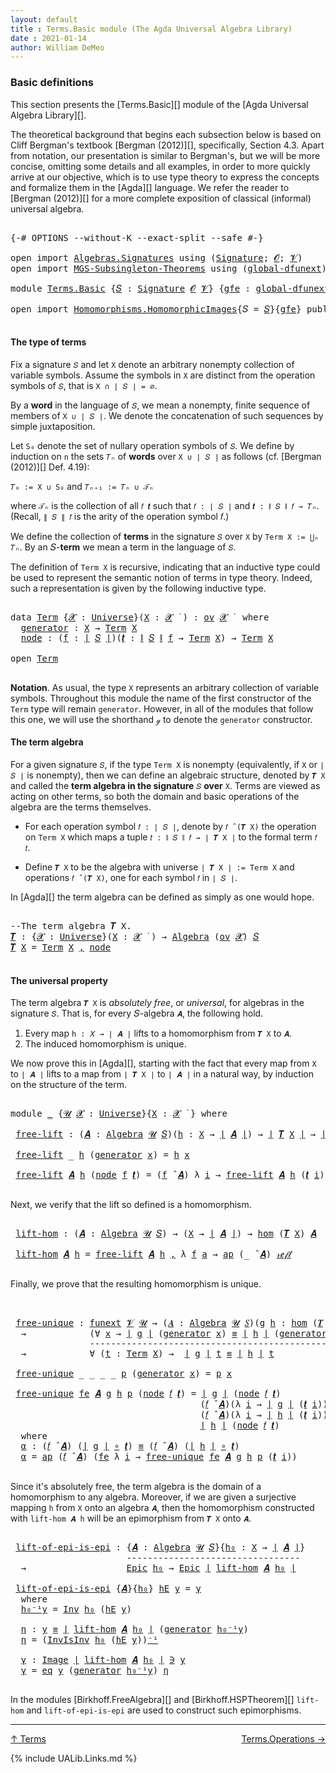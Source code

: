 ```yaml
---
layout: default
title : Terms.Basic module (The Agda Universal Algebra Library)
date : 2021-01-14
author: William DeMeo
---
```


### <a id="basic-definitions">Basic definitions</a>

This section presents the [Terms.Basic][] module of the [Agda Universal Algebra Library][].

The theoretical background that begins each subsection below is based on Cliff Bergman's textbook [Bergman (2012)][], specifically, Section 4.3.  Apart from notation, our presentation is similar to Bergman's, but we will be more concise, omitting some details and all examples, in order to more quickly arrive at our objective, which is to use type theory to express the concepts and formalize them in the [Agda][] language.  We refer the reader to [Bergman (2012)][] for a more complete exposition of classical (informal) universal algebra.

<pre class="Agda">

<a id="833" class="Symbol">{-#</a> <a id="837" class="Keyword">OPTIONS</a> <a id="845" class="Pragma">--without-K</a> <a id="857" class="Pragma">--exact-split</a> <a id="871" class="Pragma">--safe</a> <a id="878" class="Symbol">#-}</a>

<a id="883" class="Keyword">open</a> <a id="888" class="Keyword">import</a> <a id="895" href="Algebras.Signatures.html" class="Module">Algebras.Signatures</a> <a id="915" class="Keyword">using</a> <a id="921" class="Symbol">(</a><a id="922" href="Algebras.Signatures.html#1299" class="Function">Signature</a><a id="931" class="Symbol">;</a> <a id="933" href="Prelude.Preliminaries.html#5600" class="Generalizable">𝓞</a><a id="934" class="Symbol">;</a> <a id="936" href="Universes.html#262" class="Generalizable">𝓥</a><a id="937" class="Symbol">)</a>
<a id="939" class="Keyword">open</a> <a id="944" class="Keyword">import</a> <a id="951" href="MGS-Subsingleton-Theorems.html" class="Module">MGS-Subsingleton-Theorems</a> <a id="977" class="Keyword">using</a> <a id="983" class="Symbol">(</a><a id="984" href="MGS-Subsingleton-Theorems.html#3468" class="Function">global-dfunext</a><a id="998" class="Symbol">)</a>

<a id="1001" class="Keyword">module</a> <a id="1008" href="Terms.Basic.html" class="Module">Terms.Basic</a> <a id="1020" class="Symbol">{</a><a id="1021" href="Terms.Basic.html#1021" class="Bound">𝑆</a> <a id="1023" class="Symbol">:</a> <a id="1025" href="Algebras.Signatures.html#1299" class="Function">Signature</a> <a id="1035" href="Prelude.Preliminaries.html#5600" class="Generalizable">𝓞</a> <a id="1037" href="Universes.html#262" class="Generalizable">𝓥</a><a id="1038" class="Symbol">}</a> <a id="1040" class="Symbol">{</a><a id="1041" href="Terms.Basic.html#1041" class="Bound">gfe</a> <a id="1045" class="Symbol">:</a> <a id="1047" href="MGS-Subsingleton-Theorems.html#3468" class="Function">global-dfunext</a><a id="1061" class="Symbol">}</a> <a id="1063" class="Keyword">where</a>

<a id="1070" class="Keyword">open</a> <a id="1075" class="Keyword">import</a> <a id="1082" href="Homomorphisms.HomomorphicImages.html" class="Module">Homomorphisms.HomomorphicImages</a><a id="1113" class="Symbol">{</a><a id="1114" class="Argument">𝑆</a> <a id="1116" class="Symbol">=</a> <a id="1118" href="Terms.Basic.html#1021" class="Bound">𝑆</a><a id="1119" class="Symbol">}{</a><a id="1121" href="Terms.Basic.html#1041" class="Bound">gfe</a><a id="1124" class="Symbol">}</a> <a id="1126" class="Keyword">public</a>

</pre>

#### <a id="the-type-of-terms">The type of terms</a>

Fix a signature `𝑆` and let `X` denote an arbitrary nonempty collection of variable symbols. Assume the symbols in `X` are distinct from the operation symbols of `𝑆`, that is `X ∩ ∣ 𝑆 ∣ = ∅`.

By a **word** in the language of `𝑆`, we mean a nonempty, finite sequence of members of `X ∪ ∣ 𝑆 ∣`. We denote the concatenation of such sequences by simple juxtaposition.

Let `S₀` denote the set of nullary operation symbols of `𝑆`. We define by induction on `n` the sets `𝑇ₙ` of **words** over `X ∪ ∣ 𝑆 ∣` as follows (cf. [Bergman (2012)][] Def. 4.19):

`𝑇₀ := X ∪ S₀` and `𝑇ₙ₊₁ := 𝑇ₙ ∪ 𝒯ₙ`

where `𝒯ₙ` is the collection of all `𝑓 𝒕` such that `𝑓 : ∣ 𝑆 ∣` and `𝒕 : ∥ 𝑆 ∥ 𝑓 → 𝑇ₙ`. (Recall, `∥ 𝑆 ∥ 𝑓` is the arity of the operation symbol 𝑓.)

We define the collection of **terms** in the signature `𝑆` over `X` by `Term X := ⋃ₙ 𝑇ₙ`. By an 𝑆-**term** we mean a term in the language of `𝑆`.

The definition of `Term X` is recursive, indicating that an inductive type could be used to represent the semantic notion of terms in type theory. Indeed, such a representation is given by the following inductive type.

<pre class="Agda">

<a id="2317" class="Keyword">data</a> <a id="Term"></a><a id="2322" href="Terms.Basic.html#2322" class="Datatype">Term</a> <a id="2327" class="Symbol">{</a><a id="2328" href="Terms.Basic.html#2328" class="Bound">𝓧</a> <a id="2330" class="Symbol">:</a> <a id="2332" href="Universes.html#205" class="Function">Universe</a><a id="2340" class="Symbol">}(</a><a id="2342" href="Terms.Basic.html#2342" class="Bound">X</a> <a id="2344" class="Symbol">:</a> <a id="2346" href="Terms.Basic.html#2328" class="Bound">𝓧</a> <a id="2348" href="Universes.html#403" class="Function Operator">̇</a> <a id="2350" class="Symbol">)</a> <a id="2352" class="Symbol">:</a> <a id="2354" href="Algebras.Products.html#1918" class="Function">ov</a> <a id="2357" href="Terms.Basic.html#2328" class="Bound">𝓧</a> <a id="2359" href="Universes.html#403" class="Function Operator">̇</a>  <a id="2362" class="Keyword">where</a>
  <a id="Term.generator"></a><a id="2370" href="Terms.Basic.html#2370" class="InductiveConstructor">generator</a> <a id="2380" class="Symbol">:</a> <a id="2382" href="Terms.Basic.html#2342" class="Bound">X</a> <a id="2384" class="Symbol">→</a> <a id="2386" href="Terms.Basic.html#2322" class="Datatype">Term</a> <a id="2391" href="Terms.Basic.html#2342" class="Bound">X</a>
  <a id="Term.node"></a><a id="2395" href="Terms.Basic.html#2395" class="InductiveConstructor">node</a> <a id="2400" class="Symbol">:</a> <a id="2402" class="Symbol">(</a><a id="2403" href="Terms.Basic.html#2403" class="Bound">f</a> <a id="2405" class="Symbol">:</a> <a id="2407" href="Prelude.Preliminaries.html#13523" class="Function Operator">∣</a> <a id="2409" href="Terms.Basic.html#1021" class="Bound">𝑆</a> <a id="2411" href="Prelude.Preliminaries.html#13523" class="Function Operator">∣</a><a id="2412" class="Symbol">)(</a><a id="2414" href="Terms.Basic.html#2414" class="Bound">𝒕</a> <a id="2416" class="Symbol">:</a> <a id="2418" href="Prelude.Preliminaries.html#13601" class="Function Operator">∥</a> <a id="2420" href="Terms.Basic.html#1021" class="Bound">𝑆</a> <a id="2422" href="Prelude.Preliminaries.html#13601" class="Function Operator">∥</a> <a id="2424" href="Terms.Basic.html#2403" class="Bound">f</a> <a id="2426" class="Symbol">→</a> <a id="2428" href="Terms.Basic.html#2322" class="Datatype">Term</a> <a id="2433" href="Terms.Basic.html#2342" class="Bound">X</a><a id="2434" class="Symbol">)</a> <a id="2436" class="Symbol">→</a> <a id="2438" href="Terms.Basic.html#2322" class="Datatype">Term</a> <a id="2443" href="Terms.Basic.html#2342" class="Bound">X</a>

<a id="2446" class="Keyword">open</a> <a id="2451" href="Terms.Basic.html#2322" class="Module">Term</a>

</pre>

**Notation**. As usual, the type `X` represents an arbitrary collection of variable symbols. Throughout this module the name of the first constructor of the `Term` type will remain `generator`. However, in all of the modules that follow this one, we will use the shorthand `ℊ` to denote the `generator` constructor.



#### <a id="the-term-algebra">The term algebra</a>

For a given signature `𝑆`, if the type `Term X` is nonempty (equivalently, if `X` or `∣ 𝑆 ∣` is nonempty), then we can define an algebraic structure, denoted by `𝑻 X` and called the **term algebra in the signature** `𝑆` **over** `X`.  Terms are viewed as acting on other terms, so both the domain and basic operations of the algebra are the terms themselves.

* For each operation symbol `𝑓 : ∣ 𝑆 ∣`, denote by `𝑓 ̂ (𝑻 X)` the operation on `Term X` which maps a tuple `𝑡 : ∥ 𝑆 ∥ 𝑓 → ∣ 𝑻 X ∣` to the formal term `𝑓 𝑡`.

* Define `𝑻 X` to be the algebra with universe `∣ 𝑻 X ∣ := Term X` and operations `𝑓 ̂ (𝑻 X)`, one for each symbol `𝑓` in `∣ 𝑆 ∣`.

In [Agda][] the term algebra can be defined as simply as one would hope.

<pre class="Agda">

<a id="3579" class="Comment">--The term algebra 𝑻 X.</a>
<a id="𝑻"></a><a id="3603" href="Terms.Basic.html#3603" class="Function">𝑻</a> <a id="3605" class="Symbol">:</a> <a id="3607" class="Symbol">{</a><a id="3608" href="Terms.Basic.html#3608" class="Bound">𝓧</a> <a id="3610" class="Symbol">:</a> <a id="3612" href="Universes.html#205" class="Function">Universe</a><a id="3620" class="Symbol">}(</a><a id="3622" href="Terms.Basic.html#3622" class="Bound">X</a> <a id="3624" class="Symbol">:</a> <a id="3626" href="Terms.Basic.html#3608" class="Bound">𝓧</a> <a id="3628" href="Universes.html#403" class="Function Operator">̇</a> <a id="3630" class="Symbol">)</a> <a id="3632" class="Symbol">→</a> <a id="3634" href="Algebras.Algebras.html#694" class="Function">Algebra</a> <a id="3642" class="Symbol">(</a><a id="3643" href="Algebras.Products.html#1918" class="Function">ov</a> <a id="3646" href="Terms.Basic.html#3608" class="Bound">𝓧</a><a id="3647" class="Symbol">)</a> <a id="3649" href="Terms.Basic.html#1021" class="Bound">𝑆</a>
<a id="3651" href="Terms.Basic.html#3603" class="Function">𝑻</a> <a id="3653" href="Terms.Basic.html#3653" class="Bound">X</a> <a id="3655" class="Symbol">=</a> <a id="3657" href="Terms.Basic.html#2322" class="Datatype">Term</a> <a id="3662" href="Terms.Basic.html#3653" class="Bound">X</a> <a id="3664" href="MGS-MLTT.html#2929" class="InductiveConstructor Operator">,</a> <a id="3666" href="Terms.Basic.html#2395" class="InductiveConstructor">node</a>

</pre>



#### <a id="the-universal-property">The universal property</a>

The term algebra `𝑻 X` is *absolutely free*, or *universal*, for algebras in the signature `𝑆`. That is, for every 𝑆-algebra `𝑨`, the following hold.

1.  Every map `h : 𝑋 → ∣ 𝑨 ∣` lifts to a homomorphism from `𝑻 X` to `𝑨`.
2.  The induced homomorphism is unique.

We now prove this in [Agda][], starting with the fact that every map from `X` to `∣ 𝑨 ∣` lifts to a map from `∣ 𝑻 X ∣` to `∣ 𝑨 ∣` in a natural way, by induction on the structure of the term.

<pre class="Agda">

<a id="4221" class="Keyword">module</a> <a id="4228" href="Terms.Basic.html#4228" class="Module">_</a> <a id="4230" class="Symbol">{</a><a id="4231" href="Terms.Basic.html#4231" class="Bound">𝓤</a> <a id="4233" href="Terms.Basic.html#4233" class="Bound">𝓧</a> <a id="4235" class="Symbol">:</a> <a id="4237" href="Universes.html#205" class="Function">Universe</a><a id="4245" class="Symbol">}{</a><a id="4247" href="Terms.Basic.html#4247" class="Bound">X</a> <a id="4249" class="Symbol">:</a> <a id="4251" href="Terms.Basic.html#4233" class="Bound">𝓧</a> <a id="4253" href="Universes.html#403" class="Function Operator">̇</a> <a id="4255" class="Symbol">}</a> <a id="4257" class="Keyword">where</a>

 <a id="4265" href="Terms.Basic.html#4265" class="Function">free-lift</a> <a id="4275" class="Symbol">:</a> <a id="4277" class="Symbol">(</a><a id="4278" href="Terms.Basic.html#4278" class="Bound">𝑨</a> <a id="4280" class="Symbol">:</a> <a id="4282" href="Algebras.Algebras.html#694" class="Function">Algebra</a> <a id="4290" href="Terms.Basic.html#4231" class="Bound">𝓤</a> <a id="4292" href="Terms.Basic.html#1021" class="Bound">𝑆</a><a id="4293" class="Symbol">)(</a><a id="4295" href="Terms.Basic.html#4295" class="Bound">h</a> <a id="4297" class="Symbol">:</a> <a id="4299" href="Terms.Basic.html#4247" class="Bound">X</a> <a id="4301" class="Symbol">→</a> <a id="4303" href="Prelude.Preliminaries.html#13523" class="Function Operator">∣</a> <a id="4305" href="Terms.Basic.html#4278" class="Bound">𝑨</a> <a id="4307" href="Prelude.Preliminaries.html#13523" class="Function Operator">∣</a><a id="4308" class="Symbol">)</a> <a id="4310" class="Symbol">→</a> <a id="4312" href="Prelude.Preliminaries.html#13523" class="Function Operator">∣</a> <a id="4314" href="Terms.Basic.html#3603" class="Function">𝑻</a> <a id="4316" href="Terms.Basic.html#4247" class="Bound">X</a> <a id="4318" href="Prelude.Preliminaries.html#13523" class="Function Operator">∣</a> <a id="4320" class="Symbol">→</a> <a id="4322" href="Prelude.Preliminaries.html#13523" class="Function Operator">∣</a> <a id="4324" href="Terms.Basic.html#4278" class="Bound">𝑨</a> <a id="4326" href="Prelude.Preliminaries.html#13523" class="Function Operator">∣</a>

 <a id="4330" href="Terms.Basic.html#4265" class="Function">free-lift</a> <a id="4340" class="Symbol">_</a> <a id="4342" href="Terms.Basic.html#4342" class="Bound">h</a> <a id="4344" class="Symbol">(</a><a id="4345" href="Terms.Basic.html#2370" class="InductiveConstructor">generator</a> <a id="4355" href="Terms.Basic.html#4355" class="Bound">x</a><a id="4356" class="Symbol">)</a> <a id="4358" class="Symbol">=</a> <a id="4360" href="Terms.Basic.html#4342" class="Bound">h</a> <a id="4362" href="Terms.Basic.html#4355" class="Bound">x</a>

 <a id="4366" href="Terms.Basic.html#4265" class="Function">free-lift</a> <a id="4376" href="Terms.Basic.html#4376" class="Bound">𝑨</a> <a id="4378" href="Terms.Basic.html#4378" class="Bound">h</a> <a id="4380" class="Symbol">(</a><a id="4381" href="Terms.Basic.html#2395" class="InductiveConstructor">node</a> <a id="4386" href="Terms.Basic.html#4386" class="Bound">f</a> <a id="4388" href="Terms.Basic.html#4388" class="Bound">𝒕</a><a id="4389" class="Symbol">)</a> <a id="4391" class="Symbol">=</a> <a id="4393" class="Symbol">(</a><a id="4394" href="Terms.Basic.html#4386" class="Bound">f</a> <a id="4396" href="Algebras.Algebras.html#2991" class="Function Operator">̂</a> <a id="4398" href="Terms.Basic.html#4376" class="Bound">𝑨</a><a id="4399" class="Symbol">)</a> <a id="4401" class="Symbol">λ</a> <a id="4403" href="Terms.Basic.html#4403" class="Bound">i</a> <a id="4405" class="Symbol">→</a> <a id="4407" href="Terms.Basic.html#4265" class="Function">free-lift</a> <a id="4417" href="Terms.Basic.html#4376" class="Bound">𝑨</a> <a id="4419" href="Terms.Basic.html#4378" class="Bound">h</a> <a id="4421" class="Symbol">(</a><a id="4422" href="Terms.Basic.html#4388" class="Bound">𝒕</a> <a id="4424" href="Terms.Basic.html#4403" class="Bound">i</a><a id="4425" class="Symbol">)</a>

</pre>

Next, we verify that the lift so defined is a homomorphism.

<pre class="Agda">

 <a id="4516" href="Terms.Basic.html#4516" class="Function">lift-hom</a> <a id="4525" class="Symbol">:</a> <a id="4527" class="Symbol">(</a><a id="4528" href="Terms.Basic.html#4528" class="Bound">𝑨</a> <a id="4530" class="Symbol">:</a> <a id="4532" href="Algebras.Algebras.html#694" class="Function">Algebra</a> <a id="4540" href="Terms.Basic.html#4231" class="Bound">𝓤</a> <a id="4542" href="Terms.Basic.html#1021" class="Bound">𝑆</a><a id="4543" class="Symbol">)</a> <a id="4545" class="Symbol">→</a> <a id="4547" class="Symbol">(</a><a id="4548" href="Terms.Basic.html#4247" class="Bound">X</a> <a id="4550" class="Symbol">→</a> <a id="4552" href="Prelude.Preliminaries.html#13523" class="Function Operator">∣</a> <a id="4554" href="Terms.Basic.html#4528" class="Bound">𝑨</a> <a id="4556" href="Prelude.Preliminaries.html#13523" class="Function Operator">∣</a><a id="4557" class="Symbol">)</a> <a id="4559" class="Symbol">→</a> <a id="4561" href="Homomorphisms.Basic.html#2343" class="Function">hom</a> <a id="4565" class="Symbol">(</a><a id="4566" href="Terms.Basic.html#3603" class="Function">𝑻</a> <a id="4568" href="Terms.Basic.html#4247" class="Bound">X</a><a id="4569" class="Symbol">)</a> <a id="4571" href="Terms.Basic.html#4528" class="Bound">𝑨</a>

 <a id="4575" href="Terms.Basic.html#4516" class="Function">lift-hom</a> <a id="4584" href="Terms.Basic.html#4584" class="Bound">𝑨</a> <a id="4586" href="Terms.Basic.html#4586" class="Bound">h</a> <a id="4588" class="Symbol">=</a> <a id="4590" href="Terms.Basic.html#4265" class="Function">free-lift</a> <a id="4600" href="Terms.Basic.html#4584" class="Bound">𝑨</a> <a id="4602" href="Terms.Basic.html#4586" class="Bound">h</a> <a id="4604" href="MGS-MLTT.html#2929" class="InductiveConstructor Operator">,</a> <a id="4606" class="Symbol">λ</a> <a id="4608" href="Terms.Basic.html#4608" class="Bound">f</a> <a id="4610" href="Terms.Basic.html#4610" class="Bound">a</a> <a id="4612" class="Symbol">→</a> <a id="4614" href="MGS-MLTT.html#6613" class="Function">ap</a> <a id="4617" class="Symbol">(_</a> <a id="4620" href="Algebras.Algebras.html#2991" class="Function Operator">̂</a> <a id="4622" href="Terms.Basic.html#4584" class="Bound">𝑨</a><a id="4623" class="Symbol">)</a> <a id="4625" href="MGS-MLTT.html#4221" class="InductiveConstructor">𝓇ℯ𝒻𝓁</a>

</pre>

Finally, we prove that the resulting homomorphism is unique.

<pre class="Agda">


 <a id="4721" href="Terms.Basic.html#4721" class="Function">free-unique</a> <a id="4733" class="Symbol">:</a> <a id="4735" href="MGS-FunExt-from-Univalence.html#393" class="Function">funext</a> <a id="4742" href="Terms.Basic.html#1037" class="Bound">𝓥</a> <a id="4744" href="Terms.Basic.html#4231" class="Bound">𝓤</a> <a id="4746" class="Symbol">→</a> <a id="4748" class="Symbol">(</a><a id="4749" href="Terms.Basic.html#4749" class="Bound">𝑨</a> <a id="4751" class="Symbol">:</a> <a id="4753" href="Algebras.Algebras.html#694" class="Function">Algebra</a> <a id="4761" href="Terms.Basic.html#4231" class="Bound">𝓤</a> <a id="4763" href="Terms.Basic.html#1021" class="Bound">𝑆</a><a id="4764" class="Symbol">)(</a><a id="4766" href="Terms.Basic.html#4766" class="Bound">g</a> <a id="4768" href="Terms.Basic.html#4768" class="Bound">h</a> <a id="4770" class="Symbol">:</a> <a id="4772" href="Homomorphisms.Basic.html#2343" class="Function">hom</a> <a id="4776" class="Symbol">(</a><a id="4777" href="Terms.Basic.html#3603" class="Function">𝑻</a> <a id="4779" href="Terms.Basic.html#4247" class="Bound">X</a><a id="4780" class="Symbol">)</a> <a id="4782" href="Terms.Basic.html#4749" class="Bound">𝑨</a><a id="4783" class="Symbol">)</a>
  <a id="4787" class="Symbol">→</a>            <a id="4800" class="Symbol">(∀</a> <a id="4803" href="Terms.Basic.html#4803" class="Bound">x</a> <a id="4805" class="Symbol">→</a> <a id="4807" href="Prelude.Preliminaries.html#13523" class="Function Operator">∣</a> <a id="4809" href="Terms.Basic.html#4766" class="Bound">g</a> <a id="4811" href="Prelude.Preliminaries.html#13523" class="Function Operator">∣</a> <a id="4813" class="Symbol">(</a><a id="4814" href="Terms.Basic.html#2370" class="InductiveConstructor">generator</a> <a id="4824" href="Terms.Basic.html#4803" class="Bound">x</a><a id="4825" class="Symbol">)</a> <a id="4827" href="MGS-MLTT.html#4207" class="Datatype Operator">≡</a> <a id="4829" href="Prelude.Preliminaries.html#13523" class="Function Operator">∣</a> <a id="4831" href="Terms.Basic.html#4768" class="Bound">h</a> <a id="4833" href="Prelude.Preliminaries.html#13523" class="Function Operator">∣</a> <a id="4835" class="Symbol">(</a><a id="4836" href="Terms.Basic.html#2370" class="InductiveConstructor">generator</a> <a id="4846" href="Terms.Basic.html#4803" class="Bound">x</a><a id="4847" class="Symbol">))</a>
               <a id="4865" class="Comment">-------------------------------------------------</a>
  <a id="4917" class="Symbol">→</a>            <a id="4930" class="Symbol">∀</a> <a id="4932" class="Symbol">(</a><a id="4933" href="Terms.Basic.html#4933" class="Bound">t</a> <a id="4935" class="Symbol">:</a> <a id="4937" href="Terms.Basic.html#2322" class="Datatype">Term</a> <a id="4942" href="Terms.Basic.html#4247" class="Bound">X</a><a id="4943" class="Symbol">)</a> <a id="4945" class="Symbol">→</a>  <a id="4948" href="Prelude.Preliminaries.html#13523" class="Function Operator">∣</a> <a id="4950" href="Terms.Basic.html#4766" class="Bound">g</a> <a id="4952" href="Prelude.Preliminaries.html#13523" class="Function Operator">∣</a> <a id="4954" href="Terms.Basic.html#4933" class="Bound">t</a> <a id="4956" href="MGS-MLTT.html#4207" class="Datatype Operator">≡</a> <a id="4958" href="Prelude.Preliminaries.html#13523" class="Function Operator">∣</a> <a id="4960" href="Terms.Basic.html#4768" class="Bound">h</a> <a id="4962" href="Prelude.Preliminaries.html#13523" class="Function Operator">∣</a> <a id="4964" href="Terms.Basic.html#4933" class="Bound">t</a>

 <a id="4968" href="Terms.Basic.html#4721" class="Function">free-unique</a> <a id="4980" class="Symbol">_</a> <a id="4982" class="Symbol">_</a> <a id="4984" class="Symbol">_</a> <a id="4986" class="Symbol">_</a> <a id="4988" href="Terms.Basic.html#4988" class="Bound">p</a> <a id="4990" class="Symbol">(</a><a id="4991" href="Terms.Basic.html#2370" class="InductiveConstructor">generator</a> <a id="5001" href="Terms.Basic.html#5001" class="Bound">x</a><a id="5002" class="Symbol">)</a> <a id="5004" class="Symbol">=</a> <a id="5006" href="Terms.Basic.html#4988" class="Bound">p</a> <a id="5008" href="Terms.Basic.html#5001" class="Bound">x</a>

 <a id="5012" href="Terms.Basic.html#4721" class="Function">free-unique</a> <a id="5024" href="Terms.Basic.html#5024" class="Bound">fe</a> <a id="5027" href="Terms.Basic.html#5027" class="Bound">𝑨</a> <a id="5029" href="Terms.Basic.html#5029" class="Bound">g</a> <a id="5031" href="Terms.Basic.html#5031" class="Bound">h</a> <a id="5033" href="Terms.Basic.html#5033" class="Bound">p</a> <a id="5035" class="Symbol">(</a><a id="5036" href="Terms.Basic.html#2395" class="InductiveConstructor">node</a> <a id="5041" href="Terms.Basic.html#5041" class="Bound">𝑓</a> <a id="5043" href="Terms.Basic.html#5043" class="Bound">𝒕</a><a id="5044" class="Symbol">)</a> <a id="5046" class="Symbol">=</a> <a id="5048" href="Prelude.Preliminaries.html#13523" class="Function Operator">∣</a> <a id="5050" href="Terms.Basic.html#5029" class="Bound">g</a> <a id="5052" href="Prelude.Preliminaries.html#13523" class="Function Operator">∣</a> <a id="5054" class="Symbol">(</a><a id="5055" href="Terms.Basic.html#2395" class="InductiveConstructor">node</a> <a id="5060" href="Terms.Basic.html#5041" class="Bound">𝑓</a> <a id="5062" href="Terms.Basic.html#5043" class="Bound">𝒕</a><a id="5063" class="Symbol">)</a>            <a id="5076" href="MGS-MLTT.html#5997" class="Function Operator">≡⟨</a> <a id="5079" href="Prelude.Preliminaries.html#13601" class="Function Operator">∥</a> <a id="5081" href="Terms.Basic.html#5029" class="Bound">g</a> <a id="5083" href="Prelude.Preliminaries.html#13601" class="Function Operator">∥</a> <a id="5085" href="Terms.Basic.html#5041" class="Bound">𝑓</a> <a id="5087" href="Terms.Basic.html#5043" class="Bound">𝒕</a> <a id="5089" href="MGS-MLTT.html#5997" class="Function Operator">⟩</a>
                                    <a id="5127" class="Symbol">(</a><a id="5128" href="Terms.Basic.html#5041" class="Bound">𝑓</a> <a id="5130" href="Algebras.Algebras.html#2991" class="Function Operator">̂</a> <a id="5132" href="Terms.Basic.html#5027" class="Bound">𝑨</a><a id="5133" class="Symbol">)(λ</a> <a id="5137" href="Terms.Basic.html#5137" class="Bound">i</a> <a id="5139" class="Symbol">→</a> <a id="5141" href="Prelude.Preliminaries.html#13523" class="Function Operator">∣</a> <a id="5143" href="Terms.Basic.html#5029" class="Bound">g</a> <a id="5145" href="Prelude.Preliminaries.html#13523" class="Function Operator">∣</a> <a id="5147" class="Symbol">(</a><a id="5148" href="Terms.Basic.html#5043" class="Bound">𝒕</a> <a id="5150" href="Terms.Basic.html#5137" class="Bound">i</a><a id="5151" class="Symbol">))</a>   <a id="5156" href="MGS-MLTT.html#5997" class="Function Operator">≡⟨</a> <a id="5159" href="Terms.Basic.html#5323" class="Function">α</a> <a id="5161" href="MGS-MLTT.html#5997" class="Function Operator">⟩</a>
                                    <a id="5199" class="Symbol">(</a><a id="5200" href="Terms.Basic.html#5041" class="Bound">𝑓</a> <a id="5202" href="Algebras.Algebras.html#2991" class="Function Operator">̂</a> <a id="5204" href="Terms.Basic.html#5027" class="Bound">𝑨</a><a id="5205" class="Symbol">)(λ</a> <a id="5209" href="Terms.Basic.html#5209" class="Bound">i</a> <a id="5211" class="Symbol">→</a> <a id="5213" href="Prelude.Preliminaries.html#13523" class="Function Operator">∣</a> <a id="5215" href="Terms.Basic.html#5031" class="Bound">h</a> <a id="5217" href="Prelude.Preliminaries.html#13523" class="Function Operator">∣</a> <a id="5219" class="Symbol">(</a><a id="5220" href="Terms.Basic.html#5043" class="Bound">𝒕</a> <a id="5222" href="Terms.Basic.html#5209" class="Bound">i</a><a id="5223" class="Symbol">))</a>   <a id="5228" href="MGS-MLTT.html#5997" class="Function Operator">≡⟨</a> <a id="5231" class="Symbol">(</a><a id="5232" href="Prelude.Preliminaries.html#13601" class="Function Operator">∥</a> <a id="5234" href="Terms.Basic.html#5031" class="Bound">h</a> <a id="5236" href="Prelude.Preliminaries.html#13601" class="Function Operator">∥</a> <a id="5238" href="Terms.Basic.html#5041" class="Bound">𝑓</a> <a id="5240" href="Terms.Basic.html#5043" class="Bound">𝒕</a><a id="5241" class="Symbol">)</a><a id="5242" href="MGS-MLTT.html#6125" class="Function Operator">⁻¹</a> <a id="5245" href="MGS-MLTT.html#5997" class="Function Operator">⟩</a>
                                    <a id="5283" href="Prelude.Preliminaries.html#13523" class="Function Operator">∣</a> <a id="5285" href="Terms.Basic.html#5031" class="Bound">h</a> <a id="5287" href="Prelude.Preliminaries.html#13523" class="Function Operator">∣</a> <a id="5289" class="Symbol">(</a><a id="5290" href="Terms.Basic.html#2395" class="InductiveConstructor">node</a> <a id="5295" href="Terms.Basic.html#5041" class="Bound">𝑓</a> <a id="5297" href="Terms.Basic.html#5043" class="Bound">𝒕</a><a id="5298" class="Symbol">)</a>            <a id="5311" href="MGS-MLTT.html#6079" class="Function Operator">∎</a>
  <a id="5315" class="Keyword">where</a>
  <a id="5323" href="Terms.Basic.html#5323" class="Function">α</a> <a id="5325" class="Symbol">:</a> <a id="5327" class="Symbol">(</a><a id="5328" href="Terms.Basic.html#5041" class="Bound">𝑓</a> <a id="5330" href="Algebras.Algebras.html#2991" class="Function Operator">̂</a> <a id="5332" href="Terms.Basic.html#5027" class="Bound">𝑨</a><a id="5333" class="Symbol">)</a> <a id="5335" class="Symbol">(</a><a id="5336" href="Prelude.Preliminaries.html#13523" class="Function Operator">∣</a> <a id="5338" href="Terms.Basic.html#5029" class="Bound">g</a> <a id="5340" href="Prelude.Preliminaries.html#13523" class="Function Operator">∣</a> <a id="5342" href="MGS-MLTT.html#3813" class="Function Operator">∘</a> <a id="5344" href="Terms.Basic.html#5043" class="Bound">𝒕</a><a id="5345" class="Symbol">)</a> <a id="5347" href="MGS-MLTT.html#4207" class="Datatype Operator">≡</a> <a id="5349" class="Symbol">(</a><a id="5350" href="Terms.Basic.html#5041" class="Bound">𝑓</a> <a id="5352" href="Algebras.Algebras.html#2991" class="Function Operator">̂</a> <a id="5354" href="Terms.Basic.html#5027" class="Bound">𝑨</a><a id="5355" class="Symbol">)</a> <a id="5357" class="Symbol">(</a><a id="5358" href="Prelude.Preliminaries.html#13523" class="Function Operator">∣</a> <a id="5360" href="Terms.Basic.html#5031" class="Bound">h</a> <a id="5362" href="Prelude.Preliminaries.html#13523" class="Function Operator">∣</a> <a id="5364" href="MGS-MLTT.html#3813" class="Function Operator">∘</a> <a id="5366" href="Terms.Basic.html#5043" class="Bound">𝒕</a><a id="5367" class="Symbol">)</a>
  <a id="5371" href="Terms.Basic.html#5323" class="Function">α</a> <a id="5373" class="Symbol">=</a> <a id="5375" href="MGS-MLTT.html#6613" class="Function">ap</a> <a id="5378" class="Symbol">(</a><a id="5379" href="Terms.Basic.html#5041" class="Bound">𝑓</a> <a id="5381" href="Algebras.Algebras.html#2991" class="Function Operator">̂</a> <a id="5383" href="Terms.Basic.html#5027" class="Bound">𝑨</a><a id="5384" class="Symbol">)</a> <a id="5386" class="Symbol">(</a><a id="5387" href="Terms.Basic.html#5024" class="Bound">fe</a> <a id="5390" class="Symbol">λ</a> <a id="5392" href="Terms.Basic.html#5392" class="Bound">i</a> <a id="5394" class="Symbol">→</a> <a id="5396" href="Terms.Basic.html#4721" class="Function">free-unique</a> <a id="5408" href="Terms.Basic.html#5024" class="Bound">fe</a> <a id="5411" href="Terms.Basic.html#5027" class="Bound">𝑨</a> <a id="5413" href="Terms.Basic.html#5029" class="Bound">g</a> <a id="5415" href="Terms.Basic.html#5031" class="Bound">h</a> <a id="5417" href="Terms.Basic.html#5033" class="Bound">p</a> <a id="5419" class="Symbol">(</a><a id="5420" href="Terms.Basic.html#5043" class="Bound">𝒕</a> <a id="5422" href="Terms.Basic.html#5392" class="Bound">i</a><a id="5423" class="Symbol">))</a>

</pre>

Since it's absolutely free, the term algebra is the domain of a homomorphism to any algebra. Moreover, if we are given a surjective mapping `h` from `X` onto an algebra `𝑨`, then the homomorphism constructed with `lift-hom 𝑨 h` will be an epimorphism from `𝑻 X` onto `𝑨`.

<pre class="Agda">

 <a id="5727" href="Terms.Basic.html#5727" class="Function">lift-of-epi-is-epi</a> <a id="5746" class="Symbol">:</a> <a id="5748" class="Symbol">{</a><a id="5749" href="Terms.Basic.html#5749" class="Bound">𝑨</a> <a id="5751" class="Symbol">:</a> <a id="5753" href="Algebras.Algebras.html#694" class="Function">Algebra</a> <a id="5761" href="Terms.Basic.html#4231" class="Bound">𝓤</a> <a id="5763" href="Terms.Basic.html#1021" class="Bound">𝑆</a><a id="5764" class="Symbol">}{</a><a id="5766" href="Terms.Basic.html#5766" class="Bound">h₀</a> <a id="5769" class="Symbol">:</a> <a id="5771" href="Terms.Basic.html#4247" class="Bound">X</a> <a id="5773" class="Symbol">→</a> <a id="5775" href="Prelude.Preliminaries.html#13523" class="Function Operator">∣</a> <a id="5777" href="Terms.Basic.html#5749" class="Bound">𝑨</a> <a id="5779" href="Prelude.Preliminaries.html#13523" class="Function Operator">∣</a><a id="5780" class="Symbol">}</a>
                      <a id="5804" class="Comment">---------------------------------</a>
  <a id="5840" class="Symbol">→</a>                   <a id="5860" href="Prelude.Inverses.html#2486" class="Function">Epic</a> <a id="5865" href="Terms.Basic.html#5766" class="Bound">h₀</a> <a id="5868" class="Symbol">→</a> <a id="5870" href="Prelude.Inverses.html#2486" class="Function">Epic</a> <a id="5875" href="Prelude.Preliminaries.html#13523" class="Function Operator">∣</a> <a id="5877" href="Terms.Basic.html#4516" class="Function">lift-hom</a> <a id="5886" href="Terms.Basic.html#5749" class="Bound">𝑨</a> <a id="5888" href="Terms.Basic.html#5766" class="Bound">h₀</a> <a id="5891" href="Prelude.Preliminaries.html#13523" class="Function Operator">∣</a>

 <a id="5895" href="Terms.Basic.html#5727" class="Function">lift-of-epi-is-epi</a> <a id="5914" class="Symbol">{</a><a id="5915" href="Terms.Basic.html#5915" class="Bound">𝑨</a><a id="5916" class="Symbol">}{</a><a id="5918" href="Terms.Basic.html#5918" class="Bound">h₀</a><a id="5920" class="Symbol">}</a> <a id="5922" href="Terms.Basic.html#5922" class="Bound">hE</a> <a id="5925" href="Terms.Basic.html#5925" class="Bound">y</a> <a id="5927" class="Symbol">=</a> <a id="5929" href="Terms.Basic.html#6042" class="Function">γ</a>
  <a id="5933" class="Keyword">where</a>
  <a id="5941" href="Terms.Basic.html#5941" class="Function">h₀⁻¹y</a> <a id="5947" class="Symbol">=</a> <a id="5949" href="Prelude.Inverses.html#1883" class="Function">Inv</a> <a id="5953" href="Terms.Basic.html#5918" class="Bound">h₀</a> <a id="5956" class="Symbol">(</a><a id="5957" href="Terms.Basic.html#5922" class="Bound">hE</a> <a id="5960" href="Terms.Basic.html#5925" class="Bound">y</a><a id="5961" class="Symbol">)</a>

  <a id="5966" href="Terms.Basic.html#5966" class="Function">η</a> <a id="5968" class="Symbol">:</a> <a id="5970" href="Terms.Basic.html#5925" class="Bound">y</a> <a id="5972" href="MGS-MLTT.html#4207" class="Datatype Operator">≡</a> <a id="5974" href="Prelude.Preliminaries.html#13523" class="Function Operator">∣</a> <a id="5976" href="Terms.Basic.html#4516" class="Function">lift-hom</a> <a id="5985" href="Terms.Basic.html#5915" class="Bound">𝑨</a> <a id="5987" href="Terms.Basic.html#5918" class="Bound">h₀</a> <a id="5990" href="Prelude.Preliminaries.html#13523" class="Function Operator">∣</a> <a id="5992" class="Symbol">(</a><a id="5993" href="Terms.Basic.html#2370" class="InductiveConstructor">generator</a> <a id="6003" href="Terms.Basic.html#5941" class="Function">h₀⁻¹y</a><a id="6008" class="Symbol">)</a>
  <a id="6012" href="Terms.Basic.html#5966" class="Function">η</a> <a id="6014" class="Symbol">=</a> <a id="6016" class="Symbol">(</a><a id="6017" href="Prelude.Inverses.html#2093" class="Function">InvIsInv</a> <a id="6026" href="Terms.Basic.html#5918" class="Bound">h₀</a> <a id="6029" class="Symbol">(</a><a id="6030" href="Terms.Basic.html#5922" class="Bound">hE</a> <a id="6033" href="Terms.Basic.html#5925" class="Bound">y</a><a id="6034" class="Symbol">))</a><a id="6036" href="MGS-MLTT.html#6125" class="Function Operator">⁻¹</a>

  <a id="6042" href="Terms.Basic.html#6042" class="Function">γ</a> <a id="6044" class="Symbol">:</a> <a id="6046" href="Prelude.Inverses.html#694" class="Datatype Operator">Image</a> <a id="6052" href="Prelude.Preliminaries.html#13523" class="Function Operator">∣</a> <a id="6054" href="Terms.Basic.html#4516" class="Function">lift-hom</a> <a id="6063" href="Terms.Basic.html#5915" class="Bound">𝑨</a> <a id="6065" href="Terms.Basic.html#5918" class="Bound">h₀</a> <a id="6068" href="Prelude.Preliminaries.html#13523" class="Function Operator">∣</a> <a id="6070" href="Prelude.Inverses.html#694" class="Datatype Operator">∋</a> <a id="6072" href="Terms.Basic.html#5925" class="Bound">y</a>
  <a id="6076" href="Terms.Basic.html#6042" class="Function">γ</a> <a id="6078" class="Symbol">=</a> <a id="6080" href="Prelude.Inverses.html#790" class="InductiveConstructor">eq</a> <a id="6083" href="Terms.Basic.html#5925" class="Bound">y</a> <a id="6085" class="Symbol">(</a><a id="6086" href="Terms.Basic.html#2370" class="InductiveConstructor">generator</a> <a id="6096" href="Terms.Basic.html#5941" class="Function">h₀⁻¹y</a><a id="6101" class="Symbol">)</a> <a id="6103" href="Terms.Basic.html#5966" class="Function">η</a>

</pre>


In the modules [Birkhoff.FreeAlgebra][] and [Birkhoff.HSPTheorem][] `lift-hom` and `lift-of-epi-is-epi` are used to construct such epimorphisms.


--------------------------------------

<p></p>

[↑ Terms](Terms.html)
<span style="float:right;">[Terms.Operations →](Terms.Operations.html)</span>

{% include UALib.Links.md %}
